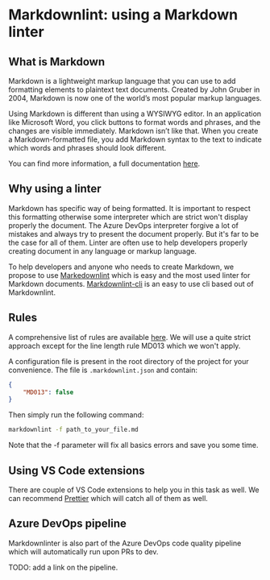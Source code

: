 # Markdownlint: using a Markdown linter

## What is Markdown

Markdown is a lightweight markup language that you can use to add formatting elements to plaintext text documents. Created by John Gruber in 2004, Markdown is now one of the world’s most popular markup languages.

Using Markdown is different than using a WYSIWYG editor. In an application like Microsoft Word, you click buttons to format words and phrases, and the changes are visible immediately. Markdown isn’t like that. When you create a Markdown-formatted file, you add Markdown syntax to the text to indicate which words and phrases should look different.

You can find more information, a full documentation [here](https://www.markdownguide.org/).

## Why using a linter

Markdown has specific way of being formatted. It is important to respect this formatting otherwise some interpreter which are strict won't display properly the document. The Azure DevOps interpreter forgive a lot of mistakes and always try to present the document properly. But it's far to be the case for all of them. Linter are often use to help developers properly creating document in any language or markup language.

To help developers and anyone who needs to create Markdown, we propose to use [Markedownlint](https://github.com/DavidAnson/markdownlint) which is easy and the most used linter for Markdown documents. [Markdownlint-cli](https://github.com/igorshubovych/markdownlint-cli) is an easy to use cli based out of Markdownlint.

## Rules

A comprehensive list of rules are available [here](https://github.com/DavidAnson/markdownlint/blob/main/doc/Rules.md). We will use a quite strict approach except for the line length rule MD013 which we won't apply.

A configuration file is present in the root directory of the project for your convenience. The file is `.markdownlint.json` and contain:

```json
{
    "MD013": false
}
```

Then simply run the following command:

```bash
markdownlint -f path_to_your_file.md
```

Note that the -f parameter will fix all basics errors and save you some time.

## Using VS Code extensions

There are couple of VS Code extensions to help you in this task as well. We can recommend [Prettier](https://marketplace.visualstudio.com/items?itemName=esbenp.prettier-vscode) which will catch all of them as well.

## Azure DevOps pipeline

Markdownlinter is also part of the Azure DevOps code quality pipeline which will automatically run upon PRs to dev.

TODO: add a link on the pipeline.
